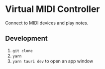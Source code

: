 # Virtual MIDI Controller

Connect to MIDI devices and play notes.

## Development

1. `git clone`
1. `yarn`
1. `yarn tauri dev` to open an app window
